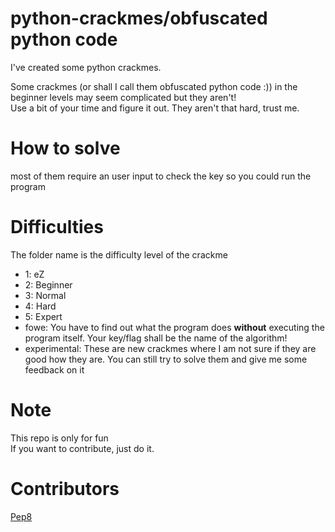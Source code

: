 # python-crackmes/obfuscated python code
I've created some python crackmes.  

Some crackmes (or shall I call them obfuscated python code :)) in the beginner levels may seem complicated but they aren't!  
Use a bit of your time and figure it out. They aren't that hard, trust me.  

# How to solve

most of them require an user input to check the key so you could run the program

# Difficulties

The folder name is the difficulty level of the crackme  
  
- 1: eZ  
- 2: Beginner  
- 3: Normal  
- 4: Hard  
- 5: Expert  
- fowe: You have to find out what the program does **without** executing the program itself. Your key/flag shall be the name of the algorithm!  
- experimental: These are new crackmes where I am not sure if they are good how they are. You can still try to solve them and give me some feedback on it  


# Note

This repo is only for fun  
If you want to contribute, just do it.

# Contributors

[Pep8](https://www.youtube.com/watch?v=hgI0p1zf31k)
